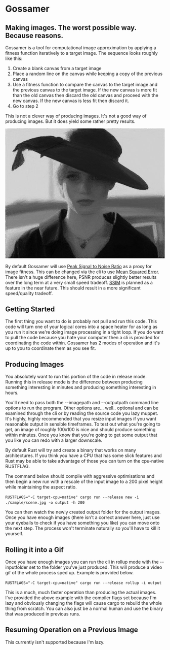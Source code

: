 # Gossamer

## Making images. The worst possible way. Because reasons.

Gossamer is a tool for computational image approximation by applying a fitness function iteratively to a target image. The sequence looks roughly like this:

1. Create a blank canvas from a target image
2. Place a random line on the canvas while keeping a copy of the previous canvas
3. Use a fitness function to compare the canvas to the target image and the previous canvas to the target image. If the new canvas is more fit than the old canvas then discard the old canvas and proceed with the new canvas. If the new canvas is less fit then discard it.
4. Go to step 2

This is not a clever way of producing images. It's not a good way of producing images. But it does yield some rather pretty results.

![example](example.jpg "example")

By default Gossamer will use [Peak Signal to Noise Ratio](https://en.wikipedia.org/wiki/Peak_signal-to-noise_ratio) as a proxy for image fitness. This can be changed via the cli to use [Mean Squared Error](https://en.wikipedia.org/wiki/Mean_squared_error). There isn't a huge difference here, PSNR produces slightly better results over the long term at a very small speed tradeoff. [SSIM](https://en.wikipedia.org/wiki/Structural_similarity) is planned as a feature in the near future. This should result in a more significant speed/quality tradeoff.

## Getting Started

The first thing you want to do is probably not pull and run this code. This code will turn one of your logical cores into a space heater for as long as you run it since we're doing image processing in a tight loop. If you do want to pull the code because you hate your computer then a cli is provided for coordinating the code within. Gossamer has 2 modes of operation and it's up to you to coordinate them as you see fit.

## Producing Images

You absolutely want to run this portion of the code in release mode. Running this in release mode is the difference between producing something interesting in minutes and producing something interesting in hours.

You'll need to pass both the --imagepath and --outputpath command line options to run the program. Other options are... well.. optional and can be examined through the cli or by reading the source code you lazy muppet. It's highly, highly recommended that you resize input images if you want reasonable output in sensible timeframes. To test out what you're going to get, an image of roughly 100x100 is nice and should produce something within minutes. Once you know that you're going to get some output that you like you can redo with a larger downscale.

By default Rust will try and create a binary that works on many architectures. If you think you have a CPU that has some slick features and Rust may be able to take advantage of those you can turn on the cpu-native RUSTFLAG.

The command below should compile with aggressive optimisations and then begin a new run with a rescale of the input image to a 200 pixel height while maintaining the aspect ratio.

`RUSTFLAGS="-C target-cpu=native" cargo run --release new -i ./sample/scene.jpg -o output -h 200`

You can then watch the newly created output folder for the output images. Once you have enough images (there isn't a correct answer here, just use your eyeballs to check if you have something you like) you can move onto the next step. The process won't terminate naturally so you'll have to kill it yourself.

## Rolling it into a Gif

Once you have enough images you can run the cli in rollup mode with the --inputfolder set to the folder you've just produced. This will produce a video gif of the whole process sped up. Example is provided below.

`RUSTFLAGS="-C target-cpu=native" cargo run --release rollup -i output`

This is a much, much faster operation than producing the actual images. I've provided the above example with the compiler flags set because I'm lazy and obviously changing the flags will cause cargo to rebuild the whole thing from scratch. You can also just be a normal human and use the binary that was produced in previous runs.

## Resuming Operation on a Previous Image

This currently isn't supported because I'm lazy.
